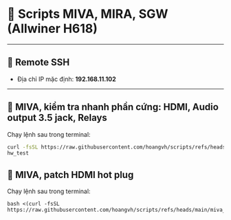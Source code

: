 # 📜 Scripts MIVA, MIRA, SGW (Allwiner H618)
---
## 🔑 Remote SSH
- Địa chỉ IP mặc định: **192.168.11.102**
---
## 🚀 MIVA, kiểm tra nhanh phần cứng: HDMI, Audio output 3.5 jack, Relays
Chạy lệnh sau trong terminal:
```bash
curl -fsSL https://raw.githubusercontent.com/hoangvh/scripts/refs/heads/main/miva_hw_test -o /usr/local/bin/hw_test && chmod +x /usr/local/bin/hw_test
hw_test
```
## 🚀 MIVA, patch HDMI hot plug
Chạy lệnh sau trong terminal:
```
bash <(curl -fsSL https://raw.githubusercontent.com/hoangvh/scripts/refs/heads/main/miva_hdmi_hotplug_patch.sh)
```
